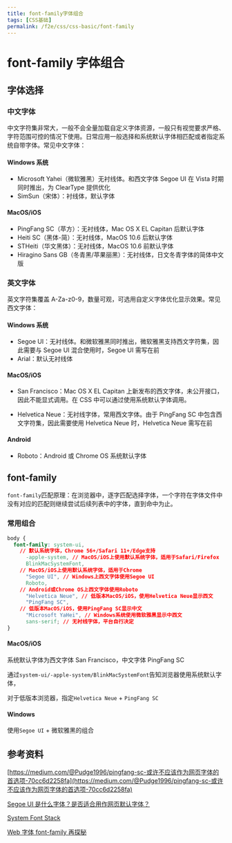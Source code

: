 ```yaml
---
title: font-family字体组合
tags: [CSS基础]
permalink: /f2e/css/css-basic/font-family
---
```


# font-family 字体组合

## 字体选择

### 中文字体

中文字符集非常大，一般不会全量加载自定义字体资源，一般只有视觉要求严格、字符范围可控的情况下使用。日常应用一般选择和系统默认字体相匹配或者指定系统自带字体。常见中文字体：

#### Windows 系统

- Microsoft Yahei（微软雅黑）无衬线体。和西文字体 Segoe UI 在 Vista 时期同时推出，为 ClearType 提供优化
- SimSun（宋体）：衬线体，默认字体

#### MacOS/iOS

- PingFang SC（苹方）：无衬线体，Mac OS X EL Capitan 后默认字体
- Heiti SC（黑体-简）：无衬线体，MacOS 10.6 后默认字体
- STHeiti（华文黑体）：无衬线体，MacOS 10.6 前默认字体
- Hiragino Sans GB（冬青黑/苹果丽黑）：无衬线体，日文冬青字体的简体中文版

### 英文字体

英文字符集覆盖 A-Za-z0-9，数量可观，可选用自定义字体优化显示效果。常见西文字体：

#### Windows 系统

- Segoe UI：无衬线体。和微软雅黑同时推出，微软雅黑支持西文字符集，因此需要与 Segoe UI 混合使用时，Segoe UI 需写在前
- Arial：默认无衬线体

#### MacOS/iOS

- San Francisco：Mac OS X EL Capitan 上新发布的西文字体，未公开接口，因此不能显式调用。在 CSS 中可以通过使用系统默认字体调用。

- Helvetica Neue：无衬线字体，常用西文字体。由于 PingFang SC 中包含西文字符集，因此需要使用 Helvetica Neue 时，Helvetica Neue 需写在前

#### Android

- Roboto：Android 或 Chrome OS 系统默认字体

## font-family

`font-family`匹配原理：在浏览器中，逐字匹配选择字体，一个字符在字体文件中没有对应的匹配则继续尝试后续列表中的字体，直到命中为止。

### 常用组合

```css
body {
  font-family: system-ui,
    // 默认系统字体，Chrome 56+/Safari 11+/Edge支持
      -apple-system, // MacOS/iOS上使用默认系统字体，适用于Safari/Firefox
      BlinkMacSystemFont,
    // MacOS/iOS上使用默认系统字体，适用于Chrome
      "Segoe UI", // Windows上西文字体使用Segoe UI
      Roboto,
    // Android或Chrome OS上西文字体使用Roboto
      "Helvetica Neue", // 低版本MacOS/iOS，使用Helvetica Neue显示西文
      "PingFang SC",
    // 低版本MacOS/iOS，使用PingFang SC显示中文
      "Microsoft YaHei", // Windows系统使用微软雅黑显示中西文
      sans-serif; // 无衬线字体，平台自行决定
}
```

#### MacOS/iOS

系统默认字体为西文字体 San Francisco，中文字体 PingFang SC

通过`system-ui/-apple-system/BlinkMacSystemFont`告知浏览器使用系统默认字体，

对于低版本浏览器，指定`Helvetica Neue` + `PingFang SC`

#### Windows

使用`Segoe UI` + 微软雅黑的组合

## 参考资料

[https://medium.com/@Pudge1996/pingfang-sc-或许不应该作为网页字体的首选项-70cc6d2258fa](https://medium.com/@Pudge1996/pingfang-sc-或许不应该作为网页字体的首选项-70cc6d2258fa)

[Segoe UI 是什么字体？是否适合用作网页默认字体？](https://www.zhihu.com/question/20382671/answer/14964799)

[System Font Stack](https://css-tricks.com/snippets/css/system-font-stack/)

[Web 字体 font-family 再探秘](https://juejin.im/post/6844903912760147982)
